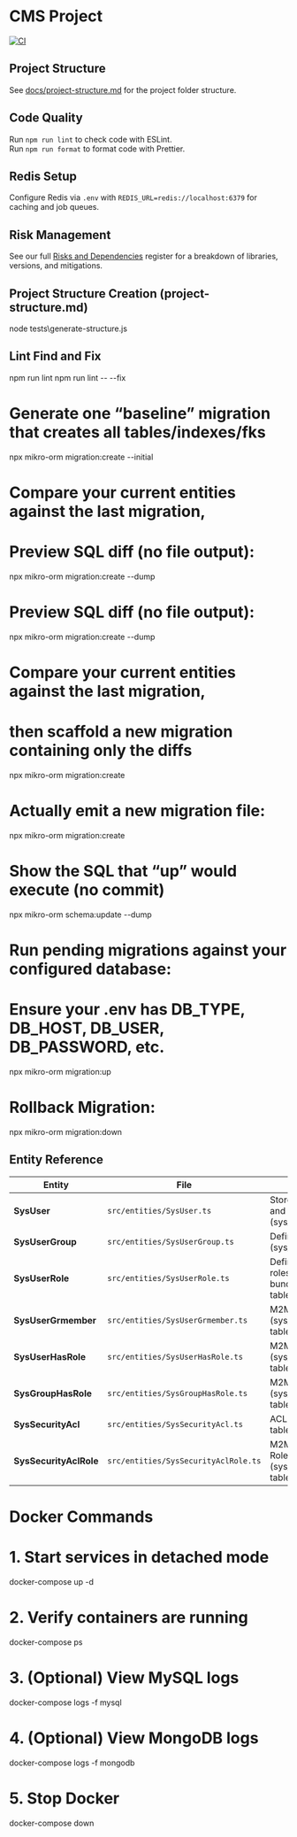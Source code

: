 # CMS Project

[![CI](https://github.com/HarrySmith01/cms-project/actions/workflows/ci.yml/badge.svg)](https://github.com/HarrySmith01/cms-project/actions)

## Project Structure

See [docs/project-structure.md](docs/project-structure.md) for the project folder structure.

## Code Quality

Run `npm run lint` to check code with ESLint.  
Run `npm run format` to format code with Prettier.

## Redis Setup

Configure Redis via `.env` with `REDIS_URL=redis://localhost:6379` for caching and job queues.

## Risk Management

See our full [Risks and Dependencies](docs/risks.md) register for a breakdown of libraries, versions, and mitigations.

## Project Structure Creation (project-structure.md)

node tests\generate-structure.js

## Lint Find and Fix

npm run lint
npm run lint -- --fix

# Generate one “baseline” migration that creates all tables/indexes/fks

npx mikro-orm migration:create --initial

# Compare your current entities against the last migration,

# Preview SQL diff (no file output):

npx mikro-orm migration:create --dump

# Preview SQL diff (no file output):

npx mikro-orm migration:create --dump

# Compare your current entities against the last migration,

# then scaffold a new migration containing only the diffs

npx mikro-orm migration:create

# Actually emit a new migration file:

npx mikro-orm migration:create

# Show the SQL that “up” would execute (no commit)

npx mikro-orm schema:update --dump

# Run pending migrations against your configured database:

# Ensure your .env has DB_TYPE, DB_HOST, DB_USER, DB_PASSWORD, etc.

npx mikro-orm migration:up

# Rollback Migration:

npx mikro-orm migration:down

## Entity Reference

| Entity                 | File                                 | Description                                              |
| ---------------------- | ------------------------------------ | -------------------------------------------------------- |
| **SysUser**            | `src/entities/SysUser.ts`            | Stores user accounts and credentials (sys_user table).   |
| **SysUserGroup**       | `src/entities/SysUserGroup.ts`       | Defines user groups (sys_user_group table).              |
| **SysUserRole**        | `src/entities/SysUserRole.ts`        | Defines roles/permissions bundles (sys_user_role table). |
| **SysUserGrmember**    | `src/entities/SysUserGrmember.ts`    | M2M: Users ↔ Groups (sys_user_grmember table).          |
| **SysUserHasRole**     | `src/entities/SysUserHasRole.ts`     | M2M: Users ↔ Roles (sys_user_has_role table).           |
| **SysGroupHasRole**    | `src/entities/SysGroupHasRole.ts`    | M2M: Groups ↔ Roles (sys_group_has_role table).         |
| **SysSecurityAcl**     | `src/entities/SysSecurityAcl.ts`     | ACL definitions for tables/fields/operations.            |
| **SysSecurityAclRole** | `src/entities/SysSecurityAclRole.ts` | M2M: ACL rules ↔ Roles (sys_security_acl_role table).   |

# Docker Commands

# 1. Start services in detached mode

docker-compose up -d

# 2. Verify containers are running

docker-compose ps

# 3. (Optional) View MySQL logs

docker-compose logs -f mysql

# 4. (Optional) View MongoDB logs

docker-compose logs -f mongodb

# 5. Stop Docker

docker-compose down

